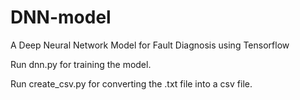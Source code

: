 # DNN-model
A Deep Neural Network Model for Fault Diagnosis using Tensorflow

Run dnn.py for training the model.

Run create_csv.py for converting the .txt file into a csv file.
